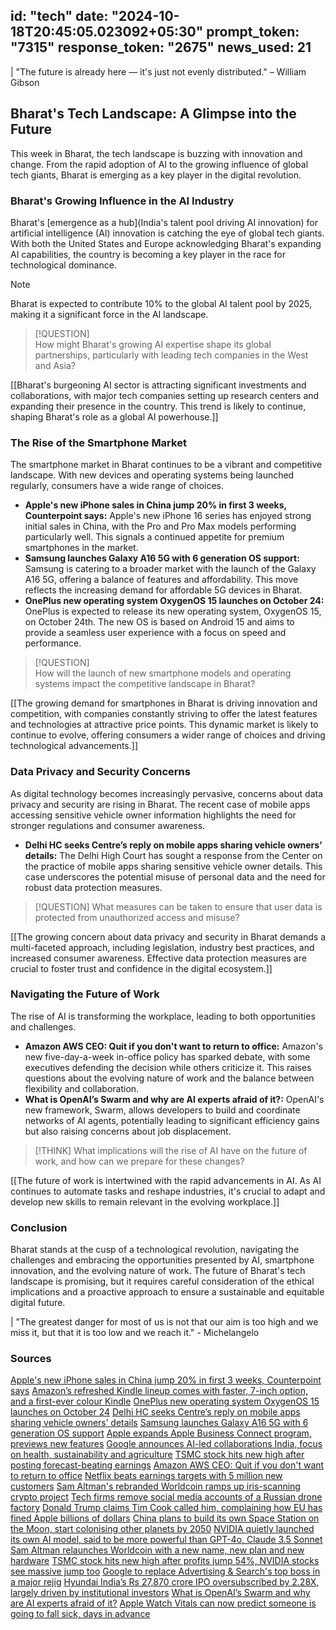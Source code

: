 
id: "tech"
date: "2024-10-18T20:45:05.023092+05:30"
prompt_token: "7315"
response_token: "2675"
news_used: 21
------
| "The future is already here — it's just not evenly distributed." – William Gibson

## Bharat's Tech Landscape: A Glimpse into the Future 

This week in Bharat, the tech landscape is buzzing with innovation and change. From the rapid adoption of AI to the growing influence of global tech giants, Bharat is emerging as a key player in the digital revolution.

### Bharat's Growing Influence in the AI Industry

Bharat's [emergence as a hub](India's talent pool driving AI innovation) for artificial intelligence (AI) innovation is catching the eye of global tech giants. With both the United States and Europe acknowledging Bharat's expanding AI capabilities, the country is becoming a key player in the race for technological dominance. 

> [!NOTE]  
> Bharat is expected to contribute 10% to the global AI talent pool by 2025, making it a significant force in the AI landscape.

> [!QUESTION]  
> How might Bharat's growing AI expertise shape its global partnerships, particularly with leading tech companies in the West and Asia?

[[Bharat's burgeoning AI sector is attracting significant investments and collaborations, with major tech companies setting up research centers and expanding their presence in the country. This trend is likely to continue, shaping Bharat's role as a global AI powerhouse.]]

### The Rise of the Smartphone Market

The smartphone market in Bharat continues to be a vibrant and competitive landscape. With new devices and operating systems being launched regularly, consumers have a wide range of choices. 

* **Apple's new iPhone sales in China jump 20% in first 3 weeks, Counterpoint says:** Apple's new iPhone 16 series has enjoyed strong initial sales in China, with the Pro and Pro Max models performing particularly well. This signals a continued appetite for premium smartphones in the market. 
* **Samsung launches Galaxy A16 5G with 6 generation OS support:** Samsung is catering to a broader market with the launch of the Galaxy A16 5G, offering a balance of features and affordability. This move reflects the increasing demand for affordable 5G devices in Bharat.
* **OnePlus new operating system OxygenOS 15 launches on October 24:** OnePlus is expected to release its new operating system, OxygenOS 15, on October 24th. The new OS is based on Android 15 and aims to provide a seamless user experience with a focus on speed and performance. 

> [!QUESTION]  
> How will the launch of new smartphone models and operating systems impact the competitive landscape in Bharat?

[[The growing demand for smartphones in Bharat is driving innovation and competition, with companies constantly striving to offer the latest features and technologies at attractive price points. This dynamic market is likely to continue to evolve, offering consumers a wider range of choices and driving technological advancements.]]

### Data Privacy and Security Concerns

As digital technology becomes increasingly pervasive, concerns about data privacy and security are rising in Bharat. The recent case of mobile apps accessing sensitive vehicle owner information highlights the need for stronger regulations and consumer awareness. 

* **Delhi HC seeks Centre’s reply on mobile apps sharing vehicle owners’ details:** The Delhi High Court has sought a response from the Center on the practice of mobile apps sharing sensitive vehicle owner details. This case underscores the potential misuse of personal data and the need for robust data protection measures.

> [!QUESTION] 
> What measures can be taken to ensure that user data is protected from unauthorized access and misuse?

[[The growing concern about data privacy and security in Bharat demands a multi-faceted approach, including legislation, industry best practices, and increased consumer awareness. Effective data protection measures are crucial to foster trust and confidence in the digital ecosystem.]]

### Navigating the Future of Work

The rise of AI is transforming the workplace, leading to both opportunities and challenges. 

* **Amazon AWS CEO: Quit if you don't want to return to office:** Amazon's new five-day-a-week in-office policy has sparked debate, with some executives defending the decision while others criticize it. This raises questions about the evolving nature of work and the balance between flexibility and collaboration. 
* **What is OpenAI’s Swarm and why are AI experts afraid of it?:** OpenAI's new framework, Swarm, allows developers to build and coordinate networks of AI agents, potentially leading to significant efficiency gains but also raising concerns about job displacement. 

> [!THINK]
> What implications will the rise of AI have on the future of work, and how can we prepare for these changes? 

[[The future of work is intertwined with the rapid advancements in AI. As AI continues to automate tasks and reshape industries, it's crucial to adapt and develop new skills to remain relevant in the evolving workplace.]]

### Conclusion

Bharat stands at the cusp of a technological revolution, navigating the challenges and embracing the opportunities presented by AI, smartphone innovation, and the evolving nature of work. The future of Bharat's tech landscape is promising, but it requires careful consideration of the ethical implications and a proactive approach to ensure a sustainable and equitable digital future.

|  "The greatest danger for most of us is not that our aim is too high and we miss it, but that it is too low and we reach it." - Michelangelo


### Sources

[Apple's new iPhone sales in China jump 20% in first 3 weeks, Counterpoint says](https://www.thehindu.com/sci-tech/technology/gadgets/apples-new-iphone-sales-in-china-jump-20-in-first-3-weeks-counterpoint-says/article68768490.ece)
[Amazon’s refreshed Kindle lineup comes with faster, 7-inch option, and a first-ever colour Kindle](https://www.thehindu.com/sci-tech/technology/gadgets/amazons-refreshed-kindle-lineup-comes-with-faster-7-inch-option-and-a-first-ever-colour-kindle/article68768454.ece)
[OnePlus new operating system OxygenOS 15 launches on October 24](https://www.thehindu.com/sci-tech/technology/gadgets/oneplus-new-operating-system-oxygenos-15-launches-on-october-24/article68768267.ece)
[Delhi HC seeks Centre’s reply on mobile apps sharing vehicle owners’ details](https://www.thehindu.com/news/national/delhi-hc-seeks-centres-reply-on-mobile-apps-sharing-vehicle-owners-details/article68765085.ece)
[Samsung launches Galaxy A16 5G with 6 generation OS support](https://www.thehindu.com/sci-tech/technology/gadgets/samsung-launches-galaxy-a16-5g-with-6-generation-os-support/article68768008.ece)
[Apple expands Apple Business Connect program, previews new features](https://www.thehindu.com/sci-tech/technology/internet/apple-expands-apple-business-connect-program-previews-new-features/article68767942.ece)
[Google announces AI-led collaborations India, focus on health, sustainability and agriculture](https://www.thehindu.com/sci-tech/technology/google-announces-ai-led-collaborations-india-focus-on-health-sustainability-and-agriculture/article68767929.ece)
[TSMC stock hits new high after posting forecast-beating earnings](https://www.thehindu.com/sci-tech/technology/tsmc-stock-hits-new-high-after-posting-forecast-beating-earnings/article68767683.ece)
[Amazon AWS CEO: Quit if you don't want to return to office](https://www.thehindu.com/sci-tech/technology/amazon-aws-ceo-quit-if-you-dont-want-to-return-to-office/article68767673.ece)
[Netflix beats earnings targets with 5 million new customers](https://www.thehindu.com/sci-tech/technology/netflix-beats-earnings-targets-with-5-million-new-customers/article68767656.ece)
[Sam Altman's rebranded Worldcoin ramps up iris-scanning crypto project](https://www.thehindu.com/sci-tech/technology/sam-altmans-rebranded-worldcoin-ramps-up-iris-scanning-crypto-project/article68767651.ece)
[Tech firms remove social media accounts of a Russian drone factory](https://www.thehindu.com/sci-tech/technology/tech-firms-remove-social-media-accounts-of-a-russian-drone-factory/article68767640.ece)
[Donald Trump claims Tim Cook called him, complaining how EU has fined Apple billions of dollars](https://www.firstpost.com/tech/trump-claims-tim-cook-called-him-complaining-how-eu-has-fined-apple-millions-of-dollars-13826747.html)
[China plans to build its own Space Station on the Moon, start colonising other planets by 2050](https://www.firstpost.com/tech/china-plans-to-build-its-own-space-station-on-the-moon-start-colonising-other-planets-by-2050-13826737.html)
[NVIDIA quietly launched its own AI model, said to be more powerful than GPT-4o, Claude 3.5 Sonnet](https://www.firstpost.com/tech/nvidia-quietly-launched-its-own-ai-model-said-to-be-more-powerful-than-gpt-4o-claude-3-5-sonnet-13826722.html)
[Sam Altman relaunches Worldcoin with a new name, new plan and new hardware](https://www.firstpost.com/tech/sam-altman-relaunches-worldcoin-with-a-new-name-new-plan-and-new-hardware-13826700.html)
[TSMC stock hits new high after profits jump 54%, NVIDIA stocks see massive jump too](https://www.firstpost.com/tech/tsmc-stock-hits-new-high-after-profits-jump-54-per-cent-nvidia-stocks-seem-massive-jump-too-13826666.html)
[Google to replace Advertising & Search's top boss in a major rejig](https://www.firstpost.com/tech/google-to-replace-advertising-searchs-top-boss-in-a-major-rejig-13826649.html)
[Hyundai India’s Rs 27,870 crore IPO oversubscribed by 2.28X, largely driven by institutional investors](https://www.firstpost.com/tech/auto-tech/hyundai-indias-rs-27870-crore-ipo-oversubscribed-by-2-28x-largely-driven-by-institutional-investors-13826472.html)
[What is OpenAI’s Swarm and why are AI experts afraid of it?](https://www.firstpost.com/tech/what-is-openais-swarm-and-why-are-ai-experts-afraid-of-it-13826443.html)
[Apple Watch Vitals can now predict someone is going to fall sick, days in advance](https://www.firstpost.com/tech/apple-watch-vitals-can-now-predict-someone-is-going-to-fall-sick-days-in-advance-13826418.html)

